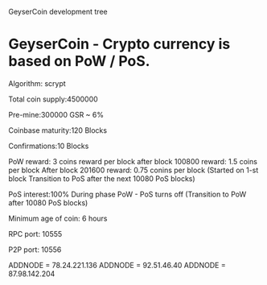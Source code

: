 GeyserCoin development tree

GeyserCoin - Crypto currency is based on PoW / PoS.
===========================

Algorithm: scrypt

Total coin supply:4500000

Pre-mine:300000 GSR ~ 6% 

Coinbase maturity:120 Blocks

Confirmations:10 Blocks

PoW reward: 3 coins reward per block
after block 100800 reward: 1.5 coins per block
After block 201600 reward: 0.75 conins per block
(Started on 1-st block
Transition to PoS after the next 10080 PoS blocks)

PoS interest:100%
During phase PoW - PoS turns off
(Transition to PoW after 10080 PoS blocks)

Minimum age of coin: 6 hours

RPC port: 10555

P2P port: 10556



ADDNODE = 78.24.221.136
ADDNODE = 92.51.46.40
ADDNODE = 87.98.142.204
